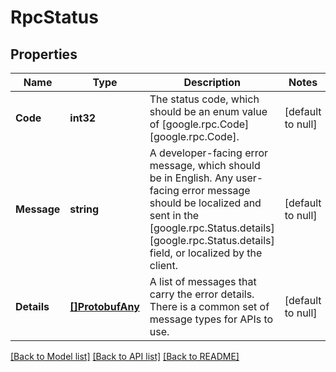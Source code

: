 # RpcStatus

## Properties
Name | Type | Description | Notes
------------ | ------------- | ------------- | -------------
**Code** | **int32** | The status code, which should be an enum value of [google.rpc.Code][google.rpc.Code]. | [default to null]
**Message** | **string** | A developer-facing error message, which should be in English. Any user-facing error message should be localized and sent in the [google.rpc.Status.details][google.rpc.Status.details] field, or localized by the client. | [default to null]
**Details** | [**[]ProtobufAny**](protobufAny.md) | A list of messages that carry the error details.  There is a common set of message types for APIs to use. | [default to null]

[[Back to Model list]](../README.md#documentation-for-models) [[Back to API list]](../README.md#documentation-for-api-endpoints) [[Back to README]](../README.md)


